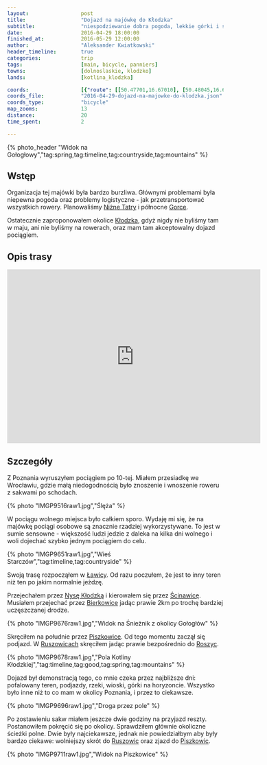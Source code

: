 ```yaml
---
layout:                 post
title:                  "Dojazd na majówkę do Kłodzka"
subtitle:               "niespodziewanie dobra pogoda, lekkie górki i sudecki klimat"
date:                   2016-04-29 18:00:00
finished_at:            2016-05-29 12:00:00
author:                 "Aleksander Kwiatkowski"
header_timeline:        true
categories:             trip
tags:                   [main, bicycle, panniers]
towns:                  [dolnoslaskie, klodzko]
lands:                  [kotlina_klodzka]

coords:                 [{"route": [[50.47701,16.67010], [50.48045,16.66417], [50.46652,16.64229], [50.46778,16.62117], [50.47477,16.59881], [50.46368,16.57238], [50.45707,16.58577], [50.44680,16.58027]], "type": "bicycle"}, {"route": [[50.44680,16.58027], [50.45811,16.57212], [50.46248,16.58036]], "type": "bicycle"}]
coords_file:            "2016-04-29-dojazd-na-majowke-do-klodzka.json"
coords_type:            "bicycle"
map_zooms:              13
distance:               20
time_spent:             2

---
```


[wiki-nizne-tatry]:        https://pl.wikipedia.org/wiki/Ni%C5%BCne_Tatry
[wiki-gorce]:              https://pl.wikipedia.org/wiki/Gorce
[wiki-klodzko]:            https://pl.wikipedia.org/wiki/K%C5%82odzko
[wiki-lawica]:             https://pl.wikipedia.org/wiki/%C5%81awica_(wojew%C3%B3dztwo_dolno%C5%9Bl%C4%85skie)
[wiki-nysa-klodzka]:       https://pl.wikipedia.org/wiki/Nysa_K%C5%82odzka
[wiki-scinawica]:          https://pl.wikipedia.org/wiki/%C5%9Acinawica
[wiki-piszkowice]:         https://pl.wikipedia.org/wiki/Piszkowice
[wiki-ruszowice]:          https://pl.wikipedia.org/wiki/Ruszowice_(powiat_k%C5%82odzki)
[wiki-roszyce]:            https://pl.wikipedia.org/wiki/Roszyce
[wiki-bierkowice]:         https://pl.wikipedia.org/wiki/Bierkowice_(wojew%C3%B3dztwo_dolno%C5%9Bl%C4%85skie)

{% photo_header "Widok na Gołogłowy","tag:spring,tag:timeline,tag:countryside,tag:mountains" %}

Wstęp
-----

Organizacja tej majówki była bardzo burzliwa. Głównymi problemami była niepewna pogoda
oraz problemy logistyczne - jak przetransportować wszystkich rowery. Planowaliśmy
[Niżne Tatry][wiki-nizne-tatry] i północne [Gorce][wiki-gorce].

Ostatecznie zaproponowałem okolice [Kłodzka][wiki-klodzko], gdyż nigdy nie byliśmy
tam w maju, ani nie byliśmy na rowerach, oraz mam tam akceptowalny dojazd pociągiem.

Opis trasy
----------

<iframe height='405' width='590' frameborder='0' allowtransparency='true' scrolling='no' src='https://www.strava.com/activities/560110711/embed/ef09fee7726fbe5d0dca08904274cc23ca24231e'></iframe>

Szczegóły
---------

Z Poznania wyruszyłem pociągiem po 10-tej. Miałem przesiadkę we Wrocławiu, gdzie
małą niedogodnością było znoszenie i wnoszenie roweru z sakwami po schodach.

{% photo "IMGP9516raw1.jpg","Ślęża" %}

W pociągu wolnego miejsca było całkiem sporo. Wydaję mi się, że na majówkę pociągi
osobowe są znacznie rzadziej wykorzystywane. To jest w sumie sensowne - większość
ludzi jedzie z daleka na kilka dni wolnego i woli dojechać szybko jednym
pociągiem do celu.

{% photo "IMGP9651raw1.jpg","Wieś Starczów","tag:timeline,tag:countryside" %}

Swoją trasę rozpocząłem w [Ławicy][wiki-lawica]. Od razu poczułem, że jest to
inny teren niż ten po jakim normalnie jeżdzę.

Przejechałem przez [Nysę Kłodzką][wiki-nysa-klodzka] i kierowałem się przez
[Ścinawicę][wiki-scinawica]. Musiałem przejechać przez [Bierkowice][wiki-bierkowice]
jadąc prawie 2km po trochę bardziej uczęszczanej drodze.

{% photo "IMGP9676raw1.jpg","Widok na Śnieżnik z okolicy Gołogłów" %}

Skręciłem na południe przez [Piszkowice][wiki-piszkowice]. Od tego momentu zaczął
się podjazd. W [Ruszowicach][wiki-ruszowice] skręciłem jadąc prawie bezpośrednio
do [Roszyc][wiki-roszyce].

{% photo "IMGP9678raw1.jpg","Pola Kotliny Kłodzkiej","tag:timeline,tag:good,tag:spring,tag:mountains" %}

Dojazd był demonstracją tego, co mnie czeka przez najbliższe dni: pofalowany teren,
podjazdy, rzeki, wioski, górki na horyzoncie. Wszystko było inne
niż to co mam w okolicy Poznania, i przez to ciekawsze.

{% photo "IMGP9696raw1.jpg","Droga przez pole" %}

Po zostawieniu sakw miałem jeszcze dwie godziny na przyjazd reszty. Postanowiłem
pokręcić się po okolicy. Sprawdziłem głównie okoliczne ścieżki polne. Dwie były
najciekawsze, jednak nie powiedziałbym aby były bardzo ciekawe: wolniejszy skrót do
[Ruszowic][wiki-ruszowice] oraz zjazd do [Piszkowic][wiki-piszkowice].

{% photo "IMGP9711raw1.jpg","Widok na Piszkowice" %}
